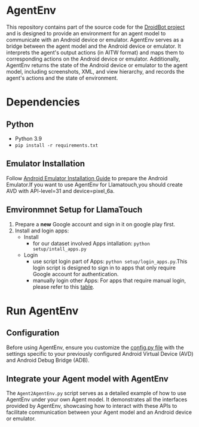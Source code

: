 # AgentEnv

This repository contains part of the source code for the [DroidBot project](https://github.com/honeynet/droidbot) and is designed to provide an environment for an agent model to communicate with an Android device or emulator. AgentEnv serves as a bridge between the agent model and the Android device or emulator. It interprets the agent's output actions (in AITW format) and maps them to corresponding actions on the Android device or emulator. Additionally, AgentEnv returns the state of the Android device or emulator to the agent model, including screenshots, XML, and view hierarchy, and records  the agent's actions and the state of environment.

# Dependencies
## Python
- Python 3.9
- `pip install -r requirements.txt`

## Emulator Installation
Follow [Android Emulator Installation Guide](docs/emulator_guide.md) to prepare the Android Emulator.If you want to use AgentEnv for Llamatouch,you should create AVD with API-level=31 and device=pixel_6a.

## Emvironmnet Setup for LlamaTouch
1. Prepare a **new** Google account and sign in it on google play first.
2. Install and login apps:
    - Install
        - for our dataset involved Apps intallation: `python setup/intall_apps.py`
    - Login
        - use script login part of Apps: `python setup/login_apps.py`.This login script is designed to sign in to apps that only require Google account for authentication.
        - manually login other Apps: For apps that require manual login, please refer to this [table](setup/login/app_login.csv).

# Run AgentEnv

## Configuration
Before using AgentEnv, ensure you customize the [config.py file](config/config.py) with the settings specific to your previously configured Android Virtual Device (AVD) and Android Debug Bridge (ADB).

## Integrate your Agent model with AgentEnv
The `Agent2AgentEnv.py` script serves as a detailed example of how to use AgentEnv under your own Agent model. It demonstrates all the interfaces provided by AgentEnv, showcasing how to interact with these APIs to facilitate communication between your Agent model and an Android device or emulator.

